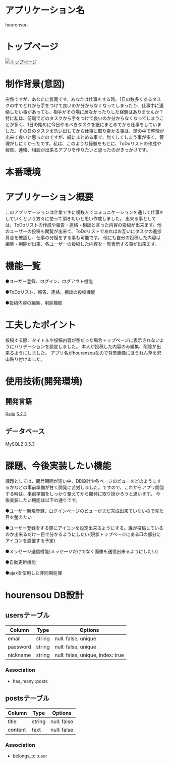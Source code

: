 # アプリケーション名
hourensou

# トップページ
[![トップページ](https://i.gyazo.com/40d0e20d923780b41a3c5f6c78196da3.png)](https://gyazo.com/40d0e20d923780b41a3c5f6c78196da3)

# 制作背景(意図)
突然ですが、あなたに質問です。あなたは仕事をする時、1日の数多くあるタスクの中でどれから手をつけて良いのか分からなくなってしまったり、仕事中に連絡したい事があっても、相手がその場に居なかったりした経験はありませんか？ 特に私は、前職でどのタスクから手をつけて良いのか分からなくなってしまうことが多く、1日の始めに今日やるべきタスクを紙にまとめてから仕事をしていました。その日のタスクを洗い出してから仕事に取り掛かる事は、頭の中で整理が出来て良いと思ったのですが、紙にまとめる事で、無くしてしまう事が多く、管理がしにくかったです。私は、このような経験をもとに、ToDoリストの作成や報告、連絡、相談が出来るアプリを作りたいと思ったのがきっかけです。

# 本番環境


# アプリケーション概要
このアプリケーションは企業で主に複数人でコミュニケーションを通して仕事をしていくという方々に使って頂きたいと思い作成しました。
出来る事としては、ToDoリストの作成や報告・連絡・相談と言った内容の投稿が出来ます。他のユーザーの投稿も閲覧が出来て、ToDoリストであればお互いにタスクの進捗具合を確認し、仕事の分担をする事も可能です。
他にも自分の投稿した内容は編集・削除が出来、各ユーザーの投稿した内容を一覧表示する事が出来ます。

# 機能一覧
●ユーザー登録、ログイン、ログアウト機能

●ToDoリスト、報告、連絡、相談の投稿機能

●投稿内容の編集、削除機能

# 工夫したポイント
投稿する際、タイトルや投稿内容が空だった場合トップページに表示されないようにバリデーションを設定しました。
本人が投稿した内容のみ編集、削除が出来るようにしました。
アプリ名がhourensouなので背景画像にほうれん草を沢山貼り付けました。

# 使用技術(開発環境)
## 開発言語
Rails 5.2.3
## データベース
MySQL2 0.5.3

# 課題、今後実装したい機能
課題としては、開発期間が短い中、DB設計や各ページのビューをどのようにするかなどの事前準備が甘く開発に苦労しました。ですので、これからアプリ開発する時は、事前準備をしっかり整えてから開発に取り掛かろうと思います。
今後実装したい機能は以下の通りです。

●ユーザー新規登録、ログインページのビューがまだ完成出来ていないので見た目を整えたい

●ユーザー登録をする際にアイコンを設定出来るようにする。誰が投稿しているのか出来るだけ一目で分かるようにしたい(現状トップページにある□の部分にアイコンを設置する予定)

●メッセージ送信機能(メッセージだけでなく画像も送信出来るようにしたい)

●自動更新機能

●ajaxを使用した非同期処理

# hourensou DB設計
## usersテーブル
|Column|Type|Options|
|------|----|-------|
|email|string|null: false, unique|
|password|string|null: false, unique|
|nickname|string|null: false, unique, index: true|
### Association
- has_many :posts

## postsテーブル
|Column|Type|Options|
|------|----|-------|
|title|string|null: false|
|content|text|null: false|
### Association
- belongs_to :user

